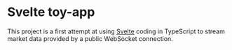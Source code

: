 # Svelte toy-app

This project is a first attempt at using [Svelte](http://svelte.dev) coding in TypeScript to stream market data provided by a public WebSocket connection.
